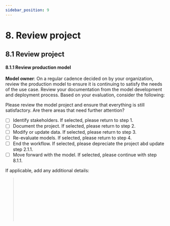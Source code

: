 ```yaml
---
sidebar_position: 9
---
```


# 8. Review project

## 8.1 Review project

#### 8.1.1 Review production model

**Model owner**: On a regular cadence decided on by your organization, review the production model to ensure it is continuing to satisfy the needs of the use case.
Review your documentation from the model development and deployment process.
Based on your evaluation, consider the following:

Please review the model project and ensure that everything is still satisfactory. Are there areas that need further attention?

* [ ] Identify stakeholders. If selected, please return to step 1. 
* [ ] Document the project. If selected, please return to step 2. 
* [ ] Modify or update data. If selected, please return to step 3. 
* [ ] Re-evaluate models. If selected, please return to step 4.
* [ ] End the workflow. If selected, please depreciate the project abd update step 2.1.1. 
* [ ] Move forward with the model. If selected, please continue with step 8.1.1.

If applicable, add any additional details:
> </br>
> </br>
> </br>
> </br>
> </br>
> </br>
> </br>
> </br>







